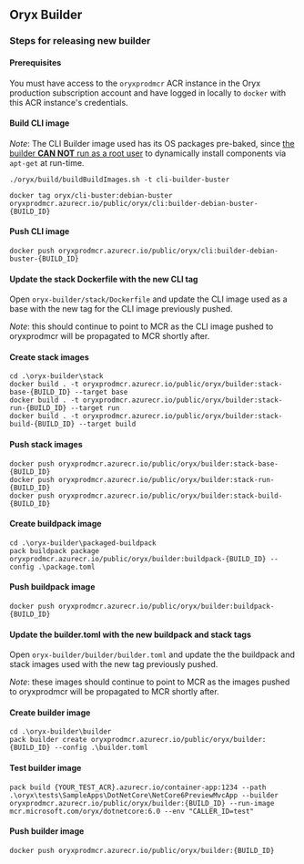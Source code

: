 ## Oryx Builder

### Steps for releasing new builder

#### Prerequisites

You must have access to the `oryxprodmcr` ACR instance in the Oryx production subscription account and have logged in
locally to `docker` with this ACR instance's credentials.

#### Build CLI image

_Note_: The CLI Builder image used has its OS packages pre-baked, since
[the builder **CAN NOT** run as a root user](https://buildpacks.io/docs/operator-guide/create-a-stack/#specification)
to dynamically install components via `apt-get` at run-time.

```
./oryx/build/buildBuildImages.sh -t cli-builder-buster

docker tag oryx/cli-buster:debian-buster oryxprodmcr.azurecr.io/public/oryx/cli:builder-debian-buster-{BUILD_ID}
```

#### Push CLI image

```
docker push oryxprodmcr.azurecr.io/public/oryx/cli:builder-debian-buster-{BUILD_ID}
```

#### Update the stack Dockerfile with the new CLI tag

Open `oryx-builder/stack/Dockerfile` and update the CLI image used as a base with the new tag for the CLI image previously pushed.

_Note_: this should continue to point to MCR as the CLI image pushed to oryxprodmcr will be propagated to MCR shortly after.

#### Create stack images

```
cd .\oryx-builder\stack
docker build . -t oryxprodmcr.azurecr.io/public/oryx/builder:stack-base-{BUILD_ID} --target base
docker build . -t oryxprodmcr.azurecr.io/public/oryx/builder:stack-run-{BUILD_ID} --target run
docker build . -t oryxprodmcr.azurecr.io/public/oryx/builder:stack-build-{BUILD_ID} --target build
```

#### Push stack images

```
docker push oryxprodmcr.azurecr.io/public/oryx/builder:stack-base-{BUILD_ID}
docker push oryxprodmcr.azurecr.io/public/oryx/builder:stack-run-{BUILD_ID}
docker push oryxprodmcr.azurecr.io/public/oryx/builder:stack-build-{BUILD_ID}
```

#### Create buildpack image

```
cd .\oryx-builder\packaged-buildpack
pack buildpack package oryxprodmcr.azurecr.io/public/oryx/builder:buildpack-{BUILD_ID} --config .\package.toml
```

#### Push buildpack image

```
docker push oryxprodmcr.azurecr.io/public/oryx/builder:buildpack-{BUILD_ID}
```

#### Update the builder.toml with the new buildpack and stack tags

Open `oryx-builder/builder/builder.toml` and update the the buildpack and stack images used with the new tag previously pushed.

_Note_: these images should continue to point to MCR as the images pushed to oryxprodmcr will be propagated to MCR shortly after.

#### Create builder image

```
cd .\oryx-builder\builder
pack builder create oryxprodmcr.azurecr.io/public/oryx/builder:{BUILD_ID} --config .\builder.toml
```

#### Test builder image

```
pack build {YOUR_TEST_ACR}.azurecr.io/container-app:1234 --path .\oryx\tests\SampleApps\DotNetCore\NetCore6PreviewMvcApp --builder oryxprodmcr.azurecr.io/public/oryx/builder:{BUILD_ID} --run-image mcr.microsoft.com/oryx/dotnetcore:6.0 --env "CALLER_ID=test"
```

#### Push builder image

```
docker push oryxprodmcr.azurecr.io/public/oryx/builder:{BUILD_ID}
```